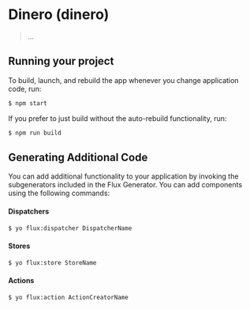 
# Dinero (dinero)

> ...

## Running your project

To build, launch, and rebuild the app whenever you change application code, run:

```bash
$ npm start
```

If you prefer to just build without the auto-rebuild functionality, run:

```bash
$ npm run build
```


## Generating Additional Code

You can add additional functionality to your application by invoking the subgenerators included in the Flux Generator. You can add components using the following commands:

#### Dispatchers
```bash
$ yo flux:dispatcher DispatcherName
```

#### Stores
```bash
$ yo flux:store StoreName
```

#### Actions
```bash
$ yo flux:action ActionCreatorName
```

